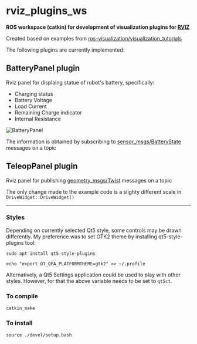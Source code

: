 # rviz_plugins_ws
**ROS workspace (catkin) for development of visualization plugins for [RVIZ](http://wiki.ros.org/rviz)**

Created based on examples from [ros-visualization/visualization_tutorials](https://github.com/ros-visualization/visualization_tutorials/tree/kinetic-devel/rviz_plugin_tutorials)

The following plugins are currently implemented:
## BatteryPanel plugin
Rviz panel for displaing statue of robot's battery, specifically:
* Charging status
* Battery Voltage
* Load Current
* Remaining Charge indicator
* Internal Resistance

![BatteryPanel](https://github.com/icboredman/rviz_plugins_ws/blob/master/src/rviz_plugins/BatteryPanel.png)

The information is obtained by subscribing to [sensor_msgs/BatteryState](http://docs.ros.org/melodic/api/sensor_msgs/html/msg/BatteryState.html) messages on a topic

## TeleopPanel plugin
Rviz panel for publishing [geometry_msgs/Twist](http://docs.ros.org/api/geometry_msgs/html/msg/Twist.html) messages on a topic

The only change made to the example code is a slighty different scale in `DriveWidget::DriveWidget()`

---
### Styles
Depending on currently selected Qt5 style, some controls may be drawn differently. My preference was to set GTK2 theme by installing qt5-style-plugins tool:

`sudo apt install qt5-style-plugins`

`echo "export QT_QPA_PLATFORMTHEME=gtk2" >> ~/.profile`

Alternatively, a Qt5 Settings application could be used to play with other styles. However, for that the above variable needs to be set to `qt5ct`.

### To compile
`catkin_make`
### To install
`source ./devel/setup.bash`
